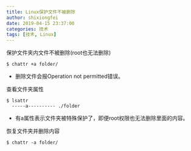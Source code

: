 ```yaml
---
title: Linux保护文件不被删除
author: shixiongfei
date: 2019-04-15 23:37:00
categories: 技术
tags: [技术, Linux]
---
```


保护文件夹内文件不被删除(root也无法删除)

```shell
$ chattr +a folder/
```

- 删除文件会报Operation not permitted错误。

查看文件夹属性

```shelll
$ lsattr
  -----a---------- ./folder
```

- 有a属性表示文件夹被特殊保护了，即便root权限也无法删除里面的内容。

恢复文件夹并删除内容

```shell
$ chattr -a folder/
```
